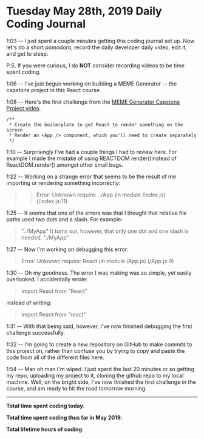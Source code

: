 # Tuesday May 28th, 2019 Daily Coding Journal

1:03 -- I just spent a couple minutes getting this coding journal set up. Now let's do a short pomodoro, record the daily developer daily video, edit it, and get to sleep.

P.S. If you were curious, I do **NOT** consider recording videos to be time spent coding.

1:06 -- I've just begun working on building a MEME Generator -- the capstone project in this React course.

1:08 -- Here's the first challenge from the [MEME Generator Capstone Project video](https://scrimba.com/p/p7P5Hd/c6K77um).

```
/**
 * Create the boilerplate to get React to render something on the screen
 * Render an <App /> component, which you'll need to create separately
 */
 ```

 1:10 -- Surprisingly I've had a couple things I had to review here. For example I made the mistake of using REACTDOM.render()instead of ReactDOM.render() amongst other small bugs.

 1:22 -- Working on a strange error that seems to be the result of me importing or rendering something incorrectly:
 >>Error: Unknown require: ../App (in module /index.js) (/index.js:11)

 1:25 -- It seems that one of the errors was that I thought that relative file paths used two dots and a slash. For example:
 > "../MyApp"
 It turns out, however, that only one dot and one slash is needed.
 > "./MyApp"

 1:27 -- Now I'm working on debugging this error:
 >Error: Unknown require: React (in module /App.js) (/App.js:9)

 1:30 -- Oh my goodness. The error I was making was so simple, yet easily overlooked. I accidentally wrote:
 >import React from "React"
 
 instead of writing:
 >import React from "react"

 1:31 -- With that being said, however, I've now finished debugging the first challenge successfully. 

 1:32 -- I'm going to create a new repository on GitHub to make commits to this project on, rather than confuse you by trying to copy and paste the code from all of the different files here.

 1:54 -- Man oh man I'm wiped. I just spent the last 20 minutes or so getting my repo, uploading my project to it, cloning the github repo to my local machine. Well, on the bright side, I've now finished the first challenge in the course, and am ready to hit the road tomorrow morning.
___
**Total time spent coding today**: 

**Total time spent coding thus far in May 2019**: 

**Total lifetime hours of coding**: 


